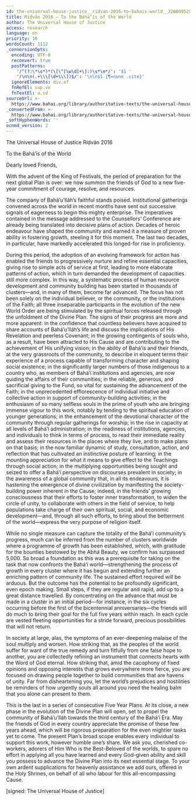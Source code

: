 ```yaml
---
id: the-universal-house-justice__ridvan-2016-to-bahais-world__326809529__en
title: Riḍván 2016 – To the Bahá’ís of the World
author: The Universal House of Justice
access: research
language: en
priority: 10
wordsCount: 1112
_conversionOpts:
  encoding: UTF-8
  reconvert: true
  postPatterns:
    '/^(?:\*\s*)*(\[\^[\w\d]+\]:)\s*\n*/': '$1 '
    '/\n\n(.+\\\[\d+\\\])$/': '\n\n$1 {¶=none .cite}'
  ignoreElements: div.of
  fnRefEl: sup.ve
  fnTextEl: a.sd
sourceUrl: >-
  https://www.bahai.org/library/authoritative-texts/the-universal-house-of-justice/messages/20160420_001/20160420_001.xhtml
_convertedFrom: >-
  https://www.bahai.org/library/authoritative-texts/the-universal-house-of-justice/messages/20160420_001/20160420_001.xhtml
_softHyphenWords: ''
ocnmd_version: 2
---
```

The Universal House of Justice
Riḍván 2016

To the Bahá’ís of the World

Dearly loved Friends,

With the advent of the King of Festivals, the period of preparation for the next global Plan is over: we now summon the friends of God to a new five-year commitment of courage, resolve, and resources.

The company of Bahá’u’lláh’s faithful stands poised. Institutional gatherings convened across the world in recent months have sent out successive signals of eagerness to begin this mighty enterprise. The imperatives contained in the message addressed to the Counsellors’ Conference are already being translated into decisive plans of action. Decades of heroic endeavour have shaped the community and earned it a measure of proven ability in fostering growth, steeling it for this moment. The last two decades, in particular, have markedly accelerated this longed-for rise in proficiency.

During this period, the adoption of an evolving framework for action has enabled the friends to progressively nurture and refine essential capacities, giving rise to simple acts of service at first, leading to more elaborate patterns of action, which in turn demanded the development of capacities still more complex. In this way, a systematic process of human resource development and community building has been started in thousands of clusters—and, in many of them, become far advanced. The focus has not been solely on the individual believer, or the community, or the institutions of the Faith; all three inseparable participants in the evolution of the new World Order are being stimulated by the spiritual forces released through the unfoldment of the Divine Plan. The signs of their progress are more and more apparent: in the confidence that countless believers have acquired to share accounts of Bahá’u’lláh’s life and discuss the implications of His Revelation and peerless Covenant; in the growing contingents of souls who, as a result, have been attracted to His Cause and are contributing to the achievement of His unifying vision; in the ability of Bahá’ís and their friends, at the very grassroots of the community, to describe in eloquent terms their experience of a process capable of transforming character and shaping social existence; in the significantly larger numbers of those indigenous to a country who, as members of Bahá’í institutions and agencies, are now guiding the affairs of their communities; in the reliable, generous, and sacrificial giving to the Fund, so vital for sustaining the advancement of the Faith; in the unprecedented efflorescence of individual initiative and collective action in support of community-building activities; in the enthusiasm of so many selfless souls in the prime of youth who are bringing immense vigour to this work, notably by tending to the spiritual education of younger generations; in the enhancement of the devotional character of the community through regular gatherings for worship; in the rise in capacity at all levels of Bahá’í administration; in the readiness of institutions, agencies, and individuals to think in terms of process, to read their immediate reality and assess their resources in the places where they live, and to make plans on that basis; in the now familiar dynamic of study, consultation, action, and reflection that has cultivated an instinctive posture of learning; in the mounting appreciation for what it means to give effect to the Teachings through social action; in the multiplying opportunities being sought and seized to offer a Bahá’í perspective on discourses prevalent in society; in the awareness of a global community that, in all its endeavours, it is hastening the emergence of divine civilization by manifesting the society-building power inherent in the Cause; indeed, in the friends’ growing consciousness that their efforts to foster inner transformation, to widen the circle of unity, to collaborate with others in the field of service, to help populations take charge of their own spiritual, social, and economic development—and, through all such efforts, to bring about the betterment of the world—express the very purpose of religion itself.

While no single measure can capture the totality of the Bahá’í community’s progress, much can be inferred from the number of clusters worldwide where a programme of growth has been established, which, with gratitude for the bounties bestowed by the Abhá Beauty, we confirm has surpassed 5,000. So broad a foundation as this was a prerequisite for taking on the task that now confronts the Bahá’í world—strengthening the process of growth in every cluster where it has begun and extending further an enriching pattern of community life. The sustained effort required will be arduous. But the outcome has the potential to be profoundly significant, even epoch making. Small steps, if they are regular and rapid, add up to a great distance travelled. By concentrating on the advance that must be made in a cluster in an initial period—for instance, in the six cycles occurring before the first of the bicentennial anniversaries—the friends will do much to bring their goal for the full five years within reach. In each cycle are vested fleeting opportunities for a stride forward, precious possibilities that will not return.

In society at large, alas, the symptoms of an ever-deepening malaise of the soul multiply and worsen. How striking that, as the peoples of the world suffer for want of the true remedy and turn fitfully from one false hope to another, you are collectedly refining an instrument that connects hearts with the Word of God eternal. How striking that, amid the cacophony of fixed opinions and opposing interests that grows everywhere more fierce, you are focused on drawing people together to build communities that are havens of unity. Far from disheartening you, let the world’s prejudices and hostilities be reminders of how urgently souls all around you need the healing balm that you alone can present to them.

This is the last in a series of consecutive Five Year Plans. At its close, a new phase in the evolution of the Divine Plan will open, set to propel the community of Bahá’u’lláh towards the third century of the Bahá’í Era. May the friends of God in every country appreciate the promise of these few years ahead, which will be rigorous preparation for the even mightier tasks yet to come. The present Plan’s broad scope enables every individual to support this work, however humble one’s share. We ask you, cherished co-workers, adorers of Him Who is the Best-Beloved of the worlds, to spare no effort in applying all you have learned and every God-given ability and skill you possess to advance the Divine Plan into its next essential stage. To your own ardent supplications for heavenly assistance we add ours, offered in the Holy Shrines, on behalf of all who labour for this all-encompassing Cause.

\[signed: The Universal House of Justice\]

